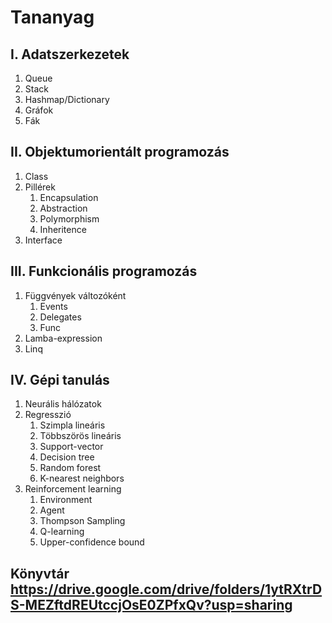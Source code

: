 # Tananyag
## I. Adatszerkezetek
1. Queue
2. Stack
3. Hashmap/Dictionary
4. Gráfok
5. Fák

## II. Objektumorientált programozás
1. Class
2. Pillérek
   1. Encapsulation
   2. Abstraction
   3. Polymorphism
   4. Inheritence
3. Interface

## III. Funkcionális programozás
1. Függvények változóként
   1. Events
   2. Delegates
   3. Func
2. Lamba-expression
3. Linq

## IV. Gépi tanulás
1. Neurális hálózatok
2. Regresszió
   1. Szimpla lineáris
   2. Többszörös lineáris
   3. Support-vector
   4. Decision tree
   5. Random forest
   6. K-nearest neighbors
3. Reinforcement learning
   1. Environment
   2. Agent
   3. Thompson Sampling
   4. Q-learning
   5. Upper-confidence bound

## Könyvtár https://drive.google.com/drive/folders/1ytRXtrDS-MEZftdREUtccjOsE0ZPfxQv?usp=sharing
